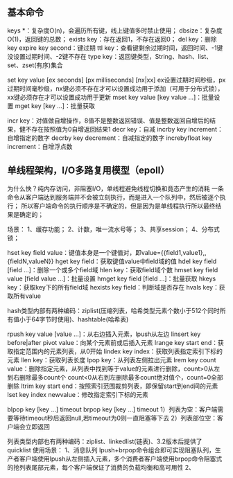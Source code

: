 ## 基本命令
keys *：复杂度O(n)，会遍历所有键，线上键值多时禁止使用；
dbsize：复杂度O(1)，返回键的总数；
exists key：存在返回1，不存在返回0；
del key：删除key
expire key second：键过期
ttl key：查看键剩余过期时间，返回时间、-1键没设置过期时间、-2键不存在
type key：返回键类型，String、hash、list、set、zset(有序)集合

set key value [ex seconds] [px milliseconds] [nx|xx]
ex设置过期时间秒级，px过期时间毫秒级，nx键必须不存在才可以设置成功用于添加（可用于分布式锁），xx键必须存在才可以设置成功用于更新
mset key value [key value ...]：批量设置
mget key [key ...]：批量获取

incr key：对值做自增操作，8值不是整数返回错误、值是整数返回自增后的结果，健不存在按照值为0自增返回结果1
decr key：自减
incrby key increment：自增指定的数字
decrby key decrement：自减指定的数字
increbyfloat key increment：自增浮点数

## 单线程架构，I/O多路复用模型（epoll）
为什么快？纯内存访问，非阻塞I/O，单线程避免线程切换和竟态产生的消耗
一条命令从客户端达到服务端并不会被立刻执行，而是进入一个队列中，然后被逐个执行；
所以客户端命令的执行顺序是不确定的，但是因为是单线程执行所以最终结果是确定的；

场景：
1、缓存功能；
2、计数，唯一流水号等；
3、共享session；
4、分布式锁；

hset key field value：键值本身是一个键值对，即value={{field1,value1},,{fieldN,valueN}}
hget key field：获取键值value中field域的值
hdel key field [field ...]：删除一个或多个field域
hlen key：获取field域个数
hmset key field value [field value ...]：批量设置
hmget key field [field ...]：批量获取
hkeys key：获取key下的所有field域
hexists key field：判断域是否存在
hvals key：获取所有value

hash类型内部有两种编码：ziplist(压缩列表，哈希类型元素个数小于512个同时所有值小于64字节时使用)、hashtable(哈希表)

rpush key value [value ...]：从右边插入元素，lpush从左边
linsert key before|after pivot value：向某个元素前或后插入元素
lrange key start end：获取指定范围内的元素列表，从0开始
lindex key index：获取列表指定索引下标的元素
llen key：获取列表长度
lpop key：从列表左侧拉出元素
lrem key count value：删除指定元素，从列表中找到等于value的元素进行删除，count>0从左到右删除最多count个
					  count<0从右到左删除最多count绝对值个，count=0全部删除
ltrim key start end：按照索引范围裁剪列表，即保留start到end间的元素
lset key index newvalue：修改指定索引下标的元素

blpop key [key ...] timeout
brpop key [key ...] timeout
1）列表为空：客户端需要等待timeout秒后返回null,若timeout为0则一直阻塞等下去
2）列表部位空：客户端会立即返回

列表类型内部也有两种编码：ziplist、linkedlist(链表)、3.2版本后提供了quicklist
使用场景：
1、消息队列
lpush+brpop命令组合即可实现阻塞队列，生产者客户端使用lpush从左侧插入元素，多个消费者客户端使用brpop命令阻塞式的抢列表尾部元素，每个客户端保证了消费的负载均衡和高可用性
2、
